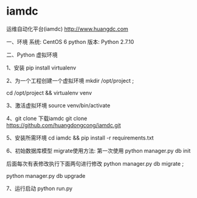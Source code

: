 # iamdc
运维自动化平台(iamdc)
http://www.huangdc.com


一、环境
系统: CentOS 6
python 版本: Python 2.7.10

二、Python 虚拟环境

1、安装
   pip install virtualenv

2、为一个工程创建一个虚拟环境
   mkdir /opt/project ;
   
   cd /opt/project && virtualenv venv

3、激活虚拟环境
   source venv/bin/activate

4、git clone 下载iamdc
   git clone https://github.com/huangdongcong/iamdc.git

5、安装所需环境
   cd iamdc && pip install -r requirements.txt

6、初始数据库模型
   migrate使用方法:
   第一次使用  python manager.py db init

   后面每次有表修改执行下面两句进行修改
   python manager.py db migrate ;
   
   python manager.py db upgrade

7、运行启动
   python run.py




